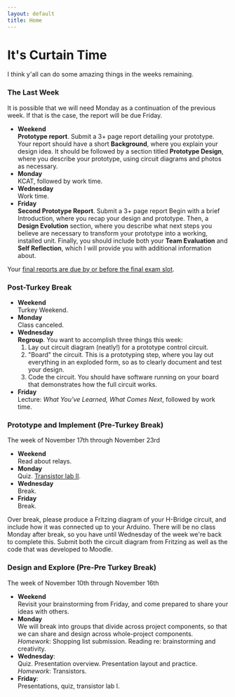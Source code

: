 ```yaml
---
layout: default
title: Home
---
```


# It's Curtain Time

I think y'all can do some amazing things in the weeks remaining.

### The Last Week

It is possible that we will need Monday as a continuation of the previous week. If that is the case, the report will be due Friday.

* **Weekend** <br/>  **Prototype report**. Submit a 3+ page report detailing your prototype. Your report should have a short **Background**, where you explain your design idea. It should be followed by a section titled **Prototype Design**, where you describe your prototype, using circuit diagrams and photos as necessary.
* **Monday** <br/> KCAT, followed by work time.
* **Wednesday** <br/> Work time.
* **Friday** <br/> **Second Prototype Report**. Submit a 3+ page report Begin with a brief Introduction, where you recap your design and prototype. Then, a **Design Evolution** section, where you describe what next steps you believe are necessary to transform your prototype into a working, installed unit. Finally, you should include both your **Team Evaluation** and **Self Reflection**, which I will provide you with additional information about.

Your [final reports are due by or before the final exam slot](/assignments/final-report.html).

### Post-Turkey Break

* **Weekend** <br/> Turkey Weekend.
* **Monday** <br/> Class canceled.
* **Wednesday** <br/> **Regroup**. You want to accomplish three things this week:
  1. Lay out circuit diagram (neatly!) for a prototype control circuit.
  1. "Board" the circuit. This is a prototyping step, where you lay out everything 
  in an exploded form, so as to clearly document and test your design.
  1. Code the circuit. You should have software running on your board that demonstrates
  how the full circuit works.
* **Friday** <br/> Lecture: *What You've Learned, What Comes Next*, followed by work time.


### Prototype and Implement (Pre-Turkey Break)

The week of November 17th through November 23rd

* **Weekend** <br/> Read about relays.
* **Monday** <br/> Quiz. [Transistor lab II](assignments/the-h-bridge.html).
* **Wednesday** <br/> Break.
* **Friday** <br/> Break.

Over break, please produce a Fritzing diagram of your H-Bridge circuit, and include how it was connected up to your Arduino. There will be no class Monday after break, so you have until Wednesday of the week we're back to complete this. Submit both the circuit diagram from Fritzing as well as the code that was developed to Moodle.


<!-- Jekyll Notes

* http://klepas.org/jekyll-a-static-site-generator/
* http://erjjones.github.com/blog/How-I-built-my-blog-in-one-day/
* http://erjjones.github.com/blog/Part-two-how-I-built-my-blog/
* https://github.com/inukshuk/jekyll-scholar/#readme
* http://matthewowen.github.com/jekyll-mapping/

* https://github.com/getpelican/pelican/#readme
-->


### Design and Explore (Pre-Pre Turkey Break)

The week of November 10th through November 16th
 
* **Weekend** <br/> Revisit your brainstorming from Friday, and come prepared to share your ideas with others.
* **Monday** <br/> We will break into groups that divide across project components, so that we can share and design across whole-project components.  <br/> *Homework*: Shopping list submission. Reading re: brainstorming and creativity.
* **Wednesday**: <br/> Quiz. Presentation overview. Presentation layout and practice.  <br/>  *Homework*: Transistors.
* **Friday**: <br/> Presentations, quiz, transistor lab I.
